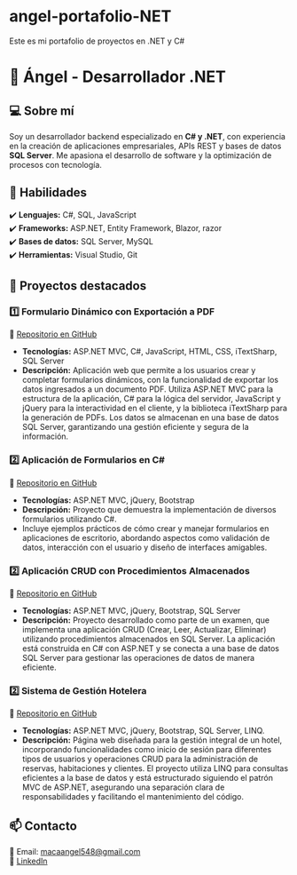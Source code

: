 # angel-portafolio-NET
Este es mi portafolio de proyectos en .NET y C#

# 🚀 Ángel - Desarrollador .NET

## 💻 Sobre mí  
Soy un desarrollador backend especializado en **C# y .NET**, con experiencia en la creación de aplicaciones empresariales, APIs REST y bases de datos **SQL Server**. Me apasiona el desarrollo de software y la optimización de procesos con tecnología.

## 🚀 Habilidades  
✔️ **Lenguajes:** C#, SQL, JavaScript  
✔️ **Frameworks:** ASP.NET, Entity Framework, Blazor, razor  
✔️ **Bases de datos:** SQL Server, MySQL  
✔️ **Herramientas:** Visual Studio, Git

## 📂 Proyectos destacados  
### 1️⃣  Formulario Dinámico con Exportación a PDF 
🔗 [Repositorio en GitHub](https://github.com/angelyo123/ASP.NET.TR)
- **Tecnologías:** ASP.NET MVC, C#, JavaScript, HTML, CSS, iTextSharp, SQL Server 
- **Descripción:** Aplicación web que permite a los usuarios crear y completar formularios dinámicos, con la funcionalidad de exportar los datos ingresados a un documento PDF. Utiliza ASP.NET MVC para la estructura de la aplicación, C# para la lógica del servidor, JavaScript y jQuery para la interactividad en el cliente, y la biblioteca iTextSharp para la generación de PDFs. Los datos se almacenan en una base de datos SQL Server, garantizando una gestión eficiente y segura de la información.

### 2️⃣ Aplicación de Formularios en C#  
🔗 [Repositorio en GitHub](https://github.com/angelyo123/FORMULARIOS)  
- **Tecnologías:** ASP.NET MVC, jQuery, Bootstrap  
- **Descripción:** Proyecto que demuestra la implementación de diversos formularios utilizando C#.
- Incluye ejemplos prácticos de cómo crear y manejar formularios en aplicaciones de escritorio, abordando aspectos como validación de datos, interacción con el usuario y diseño de interfaces amigables.

### 2️⃣ Aplicación CRUD con Procedimientos Almacenados  
🔗 [Repositorio en GitHub](https://github.com/angelyo123/CRUD_1)  
- **Tecnologías:** ASP.NET MVC, jQuery, Bootstrap, SQL Server
- **Descripción:** Proyecto desarrollado como parte de un examen, que implementa una aplicación CRUD (Crear, Leer, Actualizar, Eliminar) utilizando procedimientos almacenados en SQL Server. La aplicación está construida en C# con ASP.NET y se conecta a una base de datos SQL Server para gestionar las operaciones de datos de manera eficiente.  

### 2️⃣ Sistema de Gestión Hotelera  
🔗 [Repositorio en GitHub](https://github.com/angelyo123/ASP.NET.HOTEL)
- **Tecnologías:** ASP.NET MVC, jQuery, Bootstrap, SQL Server, LINQ.
- **Descripción:** Página web diseñada para la gestión integral de un hotel, incorporando funcionalidades como inicio de sesión para diferentes tipos de usuarios y operaciones CRUD para la administración de reservas, habitaciones y clientes. El proyecto utiliza LINQ para consultas eficientes a la base de datos y está estructurado siguiendo el patrón MVC de ASP.NET, asegurando una separación clara de responsabilidades y facilitando el mantenimiento del código.  



## 📫 Contacto  
📧 Email: macaangel548@gmail.com  
🔗 [LinkedIn](www.linkedin.com/in/angel-maca-687814225)
